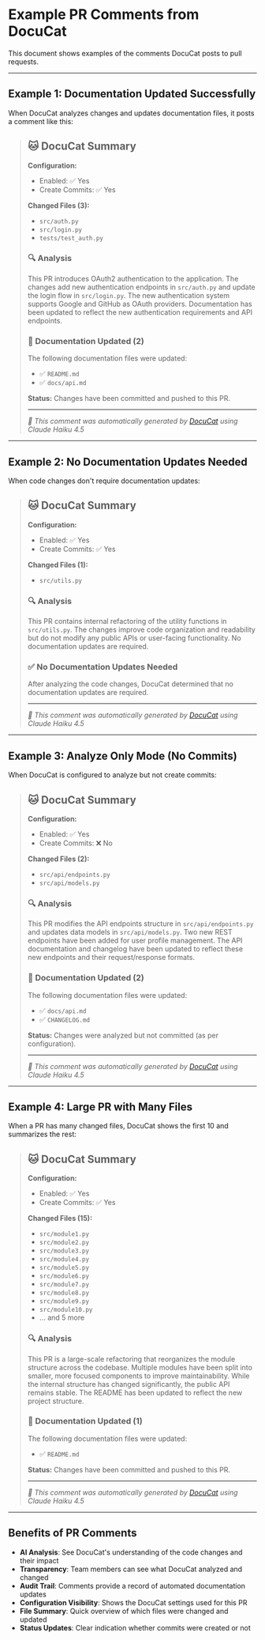 # Example PR Comments from DocuCat

This document shows examples of the comments DocuCat posts to pull requests.

---

## Example 1: Documentation Updated Successfully

When DocuCat analyzes changes and updates documentation files, it posts a comment like this:

> ## 🐱 DocuCat Summary
>
> **Configuration:**
> - Enabled: ✅ Yes
> - Create Commits: ✅ Yes
>
> **Changed Files (3):**
> - `src/auth.py`
> - `src/login.py`
> - `tests/test_auth.py`
>
> ### 🔍 Analysis
>
> This PR introduces OAuth2 authentication to the application. The changes add new authentication endpoints in `src/auth.py` and update the login flow in `src/login.py`. The new authentication system supports Google and GitHub as OAuth providers. Documentation has been updated to reflect the new authentication requirements and API endpoints.
>
> ### 📝 Documentation Updated (2)
>
> The following documentation files were updated:
>
> - ✅ `README.md`
> - ✅ `docs/api.md`
>
> **Status:** Changes have been committed and pushed to this PR.
>
> ---
> *🤖 This comment was automatically generated by [DocuCat](https://github.com/lu/docu-cat) using Claude Haiku 4.5*

---

## Example 2: No Documentation Updates Needed

When code changes don't require documentation updates:

> ## 🐱 DocuCat Summary
>
> **Configuration:**
> - Enabled: ✅ Yes
> - Create Commits: ✅ Yes
>
> **Changed Files (1):**
> - `src/utils.py`
>
> ### 🔍 Analysis
>
> This PR contains internal refactoring of the utility functions in `src/utils.py`. The changes improve code organization and readability but do not modify any public APIs or user-facing functionality. No documentation updates are required.
>
> ### ✅ No Documentation Updates Needed
>
> After analyzing the code changes, DocuCat determined that no documentation updates are required.
>
> ---
> *🤖 This comment was automatically generated by [DocuCat](https://github.com/lu/docu-cat) using Claude Haiku 4.5*

---

## Example 3: Analyze Only Mode (No Commits)

When DocuCat is configured to analyze but not create commits:

> ## 🐱 DocuCat Summary
>
> **Configuration:**
> - Enabled: ✅ Yes
> - Create Commits: ❌ No
>
> **Changed Files (2):**
> - `src/api/endpoints.py`
> - `src/api/models.py`
>
> ### 🔍 Analysis
>
> This PR modifies the API endpoints structure in `src/api/endpoints.py` and updates data models in `src/api/models.py`. Two new REST endpoints have been added for user profile management. The API documentation and changelog have been updated to reflect these new endpoints and their request/response formats.
>
> ### 📝 Documentation Updated (2)
>
> The following documentation files were updated:
>
> - ✅ `docs/api.md`
> - ✅ `CHANGELOG.md`
>
> **Status:** Changes were analyzed but not committed (as per configuration).
>
> ---
> *🤖 This comment was automatically generated by [DocuCat](https://github.com/lu/docu-cat) using Claude Haiku 4.5*

---

## Example 4: Large PR with Many Files

When a PR has many changed files, DocuCat shows the first 10 and summarizes the rest:

> ## 🐱 DocuCat Summary
>
> **Configuration:**
> - Enabled: ✅ Yes
> - Create Commits: ✅ Yes
>
> **Changed Files (15):**
> - `src/module1.py`
> - `src/module2.py`
> - `src/module3.py`
> - `src/module4.py`
> - `src/module5.py`
> - `src/module6.py`
> - `src/module7.py`
> - `src/module8.py`
> - `src/module9.py`
> - `src/module10.py`
> - ... and 5 more
>
> ### 🔍 Analysis
>
> This PR is a large-scale refactoring that reorganizes the module structure across the codebase. Multiple modules have been split into smaller, more focused components to improve maintainability. While the internal structure has changed significantly, the public API remains stable. The README has been updated to reflect the new project structure.
>
> ### 📝 Documentation Updated (1)
>
> The following documentation files were updated:
>
> - ✅ `README.md`
>
> **Status:** Changes have been committed and pushed to this PR.
>
> ---
> *🤖 This comment was automatically generated by [DocuCat](https://github.com/lu/docu-cat) using Claude Haiku 4.5*

---

## Benefits of PR Comments

- **AI Analysis**: See DocuCat's understanding of the code changes and their impact
- **Transparency**: Team members can see what DocuCat analyzed and changed
- **Audit Trail**: Comments provide a record of automated documentation updates
- **Configuration Visibility**: Shows the DocuCat settings used for this PR
- **File Summary**: Quick overview of which files were changed and updated
- **Status Updates**: Clear indication whether commits were created or not
